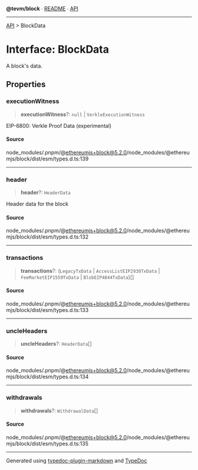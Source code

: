 **@tevm/block** ∙ [README](../README.md) ∙ [API](../API.md)

***

[API](../API.md) > BlockData

# Interface: BlockData

A block's data.

## Properties

### executionWitness

> **executionWitness**?: `null` \| `VerkleExecutionWitness`

EIP-6800: Verkle Proof Data (experimental)

#### Source

node\_modules/.pnpm/@ethereumjs+block@5.2.0/node\_modules/@ethereumjs/block/dist/esm/types.d.ts:139

***

### header

> **header**?: `HeaderData`

Header data for the block

#### Source

node\_modules/.pnpm/@ethereumjs+block@5.2.0/node\_modules/@ethereumjs/block/dist/esm/types.d.ts:132

***

### transactions

> **transactions**?: (`LegacyTxData` \| `AccessListEIP2930TxData` \| `FeeMarketEIP1559TxData` \| `BlobEIP4844TxData`)[]

#### Source

node\_modules/.pnpm/@ethereumjs+block@5.2.0/node\_modules/@ethereumjs/block/dist/esm/types.d.ts:133

***

### uncleHeaders

> **uncleHeaders**?: `HeaderData`[]

#### Source

node\_modules/.pnpm/@ethereumjs+block@5.2.0/node\_modules/@ethereumjs/block/dist/esm/types.d.ts:134

***

### withdrawals

> **withdrawals**?: `WithdrawalData`[]

#### Source

node\_modules/.pnpm/@ethereumjs+block@5.2.0/node\_modules/@ethereumjs/block/dist/esm/types.d.ts:135

***
Generated using [typedoc-plugin-markdown](https://www.npmjs.com/package/typedoc-plugin-markdown) and [TypeDoc](https://typedoc.org/)
